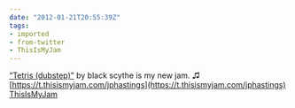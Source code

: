 ```yaml
---
date: "2012-01-21T20:55:39Z"
tags:
- imported
- from-twitter
- ThisIsMyJam
---
```

[“Tetris \(dubstep\)”](https://soundcloud.com/black-scythe/tetris-dubstep) by black scythe is my new jam. ♫  [https://t.thisismyjam.com/jphastings](https://t.thisismyjam.com/jphastings) [ThisIsMyJam](/tags/thisismyjam)
